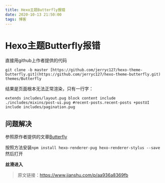 ```yaml
---
title: Hexo主题Butterfly报错
date: 2020-10-13 21:50:00
tags: 博客
---
```


# Hexo主题Butterfly报错

直接用github上作者提供的代码

```
git clone -b master [https://github.com/jerryc127/hexo-theme-butterfly.git](https://github.com/jerryc127/hexo-theme-butterfly.git) themes/Butterfly
```

结果是页面根本无法正常渲染，只有一行字：

```
extends includes/layout.pug block content include ./includes/mixins/post-ui.pug #recent-posts.recent-posts +postUI include includes/pagination.pug
```

## 问题解决

参照原作者提供的文章[Butterfly](https://links.jianshu.com/go?to=https%3A%2F%2Fdocs.jerryc.me%2F%23%2Fconfig%2Fquestion)

按照方法安装`npm install hexo-renderer-pug hexo-renderer-stylus --save`然后打开

**丝滑进入**



> 原文链接：https://www.jianshu.com/p/aa936a8369fb
